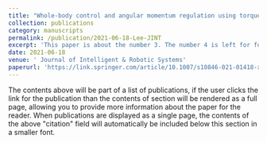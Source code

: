 ```yaml
---
title: "Whole-body control and angular momentum regulation using torque sensors for quadrupedal robots"
collection: publications
category: manuscripts
permalink: /publication/2021-06-18-Lee-JINT
excerpt: 'This paper is about the number 3. The number 4 is left for future work.'
date: 2021-06-18
venue: ' Journal of Intelligent & Robotic Systems'
paperurl: 'https://link.springer.com/article/10.1007/s10846-021-01418-x'
---
```


The contents above will be part of a list of publications, if the user clicks the link for the publication than the contents of section will be rendered as a full page, allowing you to provide more information about the paper for the reader. When publications are displayed as a single page, the contents of the above "citation" field will automatically be included below this section in a smaller font.
